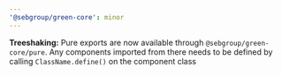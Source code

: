 ```yaml
---
'@sebgroup/green-core': minor
---
```


**Treeshaking:** Pure exports are now available through `@sebgroup/green-core/pure`. Any components imported from there needs to be defined by calling `ClassName.define()` on the component class
